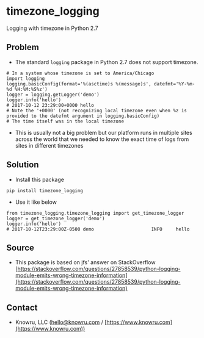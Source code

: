 timezone_logging
================
Logging with timezone in Python 2.7

Problem
--------
* The standard `logging` package in Python 2.7 does not support timezone.
```
# In a system whose timezone is set to America/Chicago
import logging
logging.basicConfig(format='%(asctime)s %(message)s', datefmt='%Y-%m-%d %H:%M:%S%z')
logger = logging.getLogger('demo')
logger.info('hello')
# 2017-10-12 23:29:00+0000 hello
# Note the '+0000' (not recognizing local timezone even when %z is provided to the datefmt argument in logging.basicConfig)
# The time itself was in the local timezone
```
* This is usually not a big problem but our platform runs in multiple sites across the world that we needed to know the exact time of logs from sites in different timezones

Solution
--------
* Install this package
```
pip install timezone_logging
```
* Use it like below
```
from timezone_logging.timezone_logging import get_timezone_logger
logger = get_timezone_logger('demo')
logger.info('hello')
# 2017-10-12T23:29:00Z-0500 demo                     INFO     hello
```

Source
------
* This package is based on jfs' answer on StackOverflow [https://stackoverflow.com/questions/27858539/python-logging-module-emits-wrong-timezone-information](https://stackoverflow.com/questions/27858539/python-logging-module-emits-wrong-timezone-information)

Contact
-------
* Knowru, LLC (hello@knowru.com / [https://www.knowru.com](https://www.knowru.com))